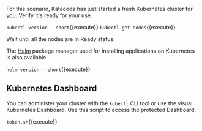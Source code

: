 For this scenario, Katacoda has just started a fresh Kubernetes cluster for you. Verify it's ready for your use.

`kubectl version --short`{{execute}}
`kubectl get nodes`{{execute}}

Wait until all the nodes are in Ready status.

The [Helm](https://helm.sh/) package manager used for installing applications on Kubernetes is also available.

`helm version --short`{{execute}}

## Kubernetes Dashboard ##

You can administer your cluster with the `kubectl` CLI tool or use the visual Kubernetes Dashboard. Use this script to access the protected Dashboard.

`token.sh`{{execute}}
